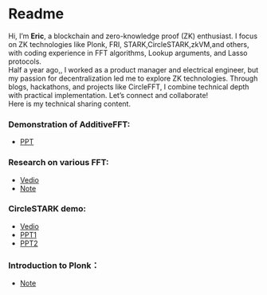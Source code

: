 # Readme
Hi, I’m **Eric**, a blockchain and zero-knowledge proof (ZK) enthusiast. I focus on ZK technologies like Plonk, FRI, STARK,CircleSTARK,zkVM,and others, with coding experience in FFT algorithms, Lookup arguments, and Lasso protocols. <br>
Half a year ago,, I worked as a product manager and electrical engineer, but my passion for decentralization led me to explore ZK technologies. Through blogs, hackathons, and projects like CircleFFT, I combine technical depth with practical implementation. Let’s connect and collaborate!<br>
Here is my technical sharing content.<br>

### Demonstration of AdditiveFFT:
- [PPT](https://drive.google.com/file/d/16GSQZITFmPV-_1JuU-1KR2y6OlmEw7aD/view?usp=drive_link)
### Research on various FFT:
- [Vedio](https://youtu.be/MHYRgMKv4MU)
- [Note](https://hackmd.io/@Dt_nNFZZRDmdFriUTBb_gw/Hkqz0Wg9yl)
### CircleSTARK demo:
- [Vedio](https://www.youtube.com/watch?v=ur3c4mIi1Jc&list=PLbQFt1T_44DylxPQWM1OgVRlbyriKeXqk)
- [PPT1](https://drive.google.com/file/d/10CnlRpissoUj7GF-wwHaEcQLN7vb4VqC/view?usp=sharing)
- [PPT2](https://drive.google.com/file/d/1a_xzPu0iIaKNC9nt6kp7R5v2PYXwOnnS/view)
### Introduction to Plonk：
- [Note](https://hackmd.io/@Dt_nNFZZRDmdFriUTBb_gw/Skd5EsouR)
